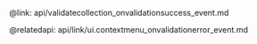 @link: api/validatecollection_onvalidationsuccess_event.md

@relatedapi:
	api/link/ui.contextmenu_onvalidationerror_event.md